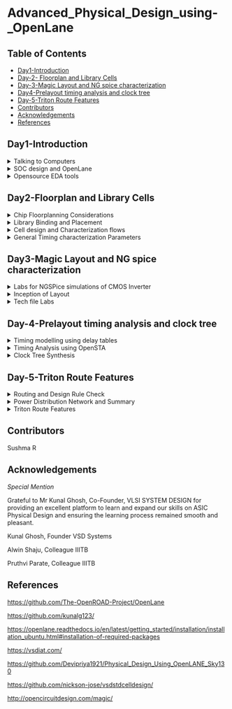 # Advanced_Physical_Design_using-_OpenLane


## Table of Contents

- [Day1-Introduction](#Day1-introduction)
- [Day-2- Floorplan and Library Cells](#day-2--floorplan-and-library-cells)
- [Day-3-Magic Layout and NG spice characterization](#day-3-magic-layout-and-ng-spice-characterization)
- [Day4-Prelayout timing analysis and clock tree](#day4-prelayout-timing-analysis-and-clock-tree)
- [Day-5-Triton Route Features](#day5-triton-route-features)
- [Contributors](#contributors)
- [Acknowledgements](#acknowledgements)
- [References](#references)


## Day1-Introduction

<details>
  <summary>Talking to Computers</summary>


An Arduino board is somewhat similiar to what is aimed to be designed at the end of the course. Breaking its componenets down for better understanding of what it looks like and what is to be designed is what will follow. The Arduino processr contains most essentially, an SOC RISCV chip, pads, and ssome foundary Ips such as ADC,SRAM DSP etc. It also contains Macros such as SPI block etc.

![image](https://github.com/Sushma-Ravindra/Advanced_Physical_Design_using-_OpenLane/assets/141133883/f42b60ad-803f-44a3-a747-4b8b5c90363b)


ISA: In layman's terms, ISA or Instruction Set Architecture is simply the language of the computers. The RISCV architecture implements instructions into the CPU core of the computer. The applications use high level languages which is compiled by the complier into instrictions for the computer which is further converted into binary by the assembler which is finally understood by the hardware

  </details>
  <details>
  <summary>SOC design and OpenLane</summary>

Digital ASIC design using Open Source Tools: 
1) RTL Designs: libcores.org, opencores.org,github.com
2) EDA Tools: Qflow, OpenRoad, OpenLane
3) PDK: Google:Skywater
  
ASIC flow: RTL TO GSDII flow: 
__Synthesis -> Floor and PowerPlan -> Placement -> Clock Tree Synthesis -> Routing -> SignOff (Tapeout)__


Synthesis: RTL to gate level Netlist. 
FloorPLan: Patrition and pinrows ets. Powerpin connections to rails
PLacement: Alignment- Global and Detailed 
CTS: Clock Network design
Routing: Implement Interconnect using metal layers, Global and deayled routing 
GDSII: DRC,LVS,STA and tapeout.


Challenges with Open Source Tools: Configuration, Calibration and some missing tools can be encountered while building an ASIC chip which must be effectively dealt with.

OpenLane and STrive Chipsets

Skywater PDK is used. Openlane provides a large number ofdesign examples and can be used to harden macros and chips. It is containerized and tuned for skywater130nm pdk.


OpenLane ASIC flow: To build clean GDSII with no human interaction. 

The following diagram gives a detailed explanantion of ASIC flow through OpenLane


![image](https://github.com/Sushma-Ravindra/Advanced_Physical_Design_using-_OpenLane/assets/141133883/56d2d88a-3185-428c-ad7e-21c89dbc6e22)

Below is the simplified flow:

    RTL Design (Register-Transfer Level): At this stage, engineers create a high-level description of the desired chip's functionality using a hardware description language like VHDL or Verilog. This description defines how data moves between registers and logic gates in the chip.

    Synthesis: The RTL code is synthesized into a gate-level representation. This step transforms the high-level description into a netlist of logic gates that can be implemented in silicon. Optimization techniques are applied to improve performance, power consumption, and area usage.

    Floorplanning: Engineers create a layout plan, or floorplan, that specifies where different functional blocks will be placed on the chip. This step considers factors like power distribution and signal routing.

    Placement : The synthesized gates are physically placed on the chip according to the floorplan. This step aims to minimize the physical distance between related gates to improve performance.

    Routing: Wires are connected between the gates to establish the logical connections defined in the RTL code. This step involves complex algorithms to optimize for speed, power, and area.

    Physical Verification : The design is thoroughly checked for issues like timing violations, manufacturing defects, and design rule violations. Tools ensure that the chip will function correctly and be manufacturable.

    Mask Generation: The final layout, or mask, is generated based on the design. This mask provides a blueprint for the semiconductor fabrication process.

    Manufacturing: The mask is used to manufacture the physical semiconductor wafer in a semiconductor fabrication facility (fab). This involves a series of intricate processes, including photolithography, etching, and doping, to create the actual chip.

    Testing: After fabrication, each chip is rigorously tested to identify defects and ensure functionality.

    Packaging: The individual chips are packaged into protective casings that include pins or connectors for interfacing with other electronic components.

    GDS2 Format: GDS2 is a file format used to represent the final chip layout and mask data. It contains information about the physical layout of the chip, including the positions of gates, wires, and other elements.




  </details>


  </details>
  <details>
  <summary>Opensource EDA tools</summary>

__Installing OpenLane__

```
git clone https://github.com/The-OpenROAD-Project/OpenLane
cd OpenLane
make
make test

```
__Invoking OpenLne__

```
make mount
./flow.tcl -interactive
package reqire openlane 0.9
prep -design picorv32a
run_synthesis

```

![Screenshot from 2023-09-10 10-46-13](https://github.com/Sushma-Ravindra/Advanced_Physical_Design_using-_OpenLane/assets/141133883/41dad0ac-486a-4aa5-b7e5-a05d4d8b9866)


![Screenshot from 2023-09-10 10-46-06](https://github.com/Sushma-Ravindra/Advanced_Physical_Design_using-_OpenLane/assets/141133883/58eae739-fec1-4eb8-990b-001d73b50c94)



Below obtained is the synthesis report:



![Screenshot from 2023-09-10 10-52-43](https://github.com/Sushma-Ravindra/Advanced_Physical_Design_using-_OpenLane/assets/141133883/5da4cd23-0fe1-48e5-8eed-e7c2a0178a47)


![Screenshot from 2023-09-10 10-56-46](https://github.com/Sushma-Ravindra/Advanced_Physical_Design_using-_OpenLane/assets/141133883/a76aa8ad-339c-4990-abcb-3d409fdfad04)

  
![Screenshot from 2023-09-10 10-59-14](https://github.com/Sushma-Ravindra/Advanced_Physical_Design_using-_OpenLane/assets/141133883/4f084d39-b8ab-4cfc-9231-f9ecbb6adb37)

 
  
</details>



## Day2-Floorplan and Library Cells

<details>
  <summary>Chip Floorplanning Considerations</summary>


__Utilization Factor and Floorplanning__

Physical processor core is an independent execution unit that can run one program thread at a time in parallel with other cores.

Processor die is a single continuous piece of semiconductor material (usually silicon). A die can contain any number of cores. Up to 15 are available on the Intel product line. Processor die is where the transistors making up the CPU actually reside.

Processor package is what you get when you buy a single processor. It contains one or more dies, plastic/ceramic housing for dies and gold-plated contacts that match those on your motherboard.

Core:
The width of the core typically refers to the physical size or dimensions of the central processing unit (CPU) or processor core within a microchip. It is usually measured in nanometers (nm) or micrometers (µm). For example, you might hear about a "14nm core" or a "7nm core," indicating the feature size of the core's transistors.
The height of the core is not commonly referred to in the same way as the width. Instead, the core's size is usually described in terms of its area, which is determined by multiplying its width and height.

Die (also known as the chip or silicon die):
The width of the die is typically the physical measurement of the semiconductor wafer after all the individual ICs (integrated circuits) have been fabricated on it but before they are cut apart. Die widths can vary significantly depending on the specific manufacturing process and the design of the chips being produced. They can range from a few millimeters to several centimeters or more.

Similar to the core, the height of the die is not a common parameter of discussion. Instead, the die's size is often described in terms of its area, which is the product of its width and height.

![Screenshot from 2023-09-10 11-16-00](https://github.com/Sushma-Ravindra/Advanced_Physical_Design_using-_OpenLane/assets/141133883/2b43fd32-ef7d-44bc-ae01-a748dfa74705)

Utilization factor of 1 means the chip is square chip.


```
  Utilisation Factor =    Area occupied by netlist
                       __________________________
                          Total area of core

  Aspect Ratio =  Height
                 ________
                  Width

```





__Concept of Preplaced Cells__

Pre-placed cells are IPs comprising huge combinational logic which once placed, maintain a fixed position. Since they are placed before placement and routing, the are known as pre-placed cells.
These pre placed cells can be implemented as an out of the box compoenent of the whole circuit. Therefore , it provides for reuse of these IP blocks. Ips can be Memory blocks, clocks or gating cells, comparator or muxes. 
Since they are placed before placement and routing, the are known as pre-placed cells.Once their placement is decided then the synthesis tool will not touch them.
Unlike standard cells in a digital design, which are typically placed automatically by place-and-route tools, pre-placed cells are manually positioned by the designer. The designer selects specific locations on the chip for these cells based on design considerations, performance requirements, or other constraints.
Thus they are implemenetd once and reused again and again. Thus they are placed cliser to input pins.


![image](https://github.com/Sushma-Ravindra/Advanced_Physical_Design_using-_OpenLane/assets/141133883/b35f90f5-5c84-41a2-bd7d-62fd87667e5d)


__Decoupling Capacitors__

Pre-placed cells must then be surrounded with decoupling capacitors (decaps). The resistances and capacitances associated with long wire lengths can cause the power supply voltage to drop significantly before reaching the logic circuits. This can lead to the signal value entering into the undefined region, outside the noise margin range. Decaps are huge capacitors charged to power supply voltage and placed close the logic circuit. Their role is to decouple the circuit from power supply by supplying the necessary amount of current to the circuit. They pervent crosstalk and enable local communication.
Switching requires huge cuurent surge by the components.
Decoupling capacitors are essential components in electronic circuit design that help maintain a stable power supply, filter out noise, and improve the overall performance and reliability of electronic systems, particularly in digital and mixed-signal applications. Proper selection, placement, and sizing of decoupling capacitors are critical for their effectiveness in reducing noise and maintaining voltage stability.
They are huge capacitances which are charged, they help in decoupling the circuits from the supply during switching. During switching , it discharges, else it replenished from the power supply.

![image](https://github.com/Sushma-Ravindra/Advanced_Physical_Design_using-_OpenLane/assets/141133883/6addf8c7-5509-4d44-a888-e3bcc16028c7)



__Power Planning__

Consider a 16 bit bus where in multiple capacitance need to discharge simultaneouslt based on the 16 bit input shream, thus a ground bounce is observed which is a surge compared to the normal 0 voltage value. Similar effect can be observed in Vdd as well.
Each block on the chip, however, cannot have its own decap unlike the pre-placed macros. Therefore, a good power planning ensures that each block has its own VDD and VSS pads connected to the horizontal and vertical power and GND lines which form a power mesh.


__Pin PLacement__

The netlist defines connectivity between logic gates. The place between the core and die is utilised for placing pins. The connectivity information coded in either VHDL or Verilog is used to determine the position of I/O pads of various pins. Then, logical placement blocking of pre-placed macros is performed so as to differentiate that area from that of the pin area.
The netlist specifies how the logic gates within the chip are interconnected. It provides information about which gates are connected to one another and how signals flow through the design.
After the I/O pad positions are determined, the design process includes logical placement blocking of pre-placed macros. This step involves arranging pre-placed macros (blocks of predefined logic) in a way that distinguishes them from the area reserved for the I/O pins. This separation ensures that the macros do not interfere with the connectivity and signal paths associated with the pins.
Clock pins are bigger in size because they drive the whole circuit and so we need least resistnace path for it.

![WhatsApp Image 2023-09-10 at 12 02 58](https://github.com/Sushma-Ravindra/Advanced_Physical_Design_using-_OpenLane/assets/141133883/967c0dcc-fd8d-45e6-88de-bf56a1ed7627)



__Floorplan using openlane__

To run floorplan in openlane:

```
run_floorplan

```

To view results Magic is invoked after moving to the results/floorplan directory:

```
cd /OpenLane/designs/picorv32a/runs/RUN_2023.09.10_07.02.28/results/floorplan

magic -T /home/sushma/.volare/sky130A/libs.tech/magic/sky130A.tech lef read ../../tmp/merged.min.lef def read picorv32.def

```



![image](https://github.com/Sushma-Ravindra/Advanced_Physical_Design_using-_OpenLane/assets/141133883/b6d622ab-e8f7-4322-bb5a-77e2096efe6c)


![image](https://github.com/Sushma-Ravindra/Advanced_Physical_Design_using-_OpenLane/assets/141133883/cab845d6-30b0-4414-961f-0066e4c3df49)



</details>



<details>
  <summary> Library Binding and Placement </summary>

 __Netlist Binding and Initial Place design__

 Library contains info about shape, size, delays,various flavours etc of every cell(gates).
 First we need to bind the netlist with physical cells. We have shapes for OR, AND and every cell for pratice purpose. But in reality we dont have such shapes, we have give an physical dimensions like rectangles or squares weight and width.This information is given in libs and lefs. Now we place these cells in our design by initilaising it.
 The next step in the OpenLANE ASIC flow is placement. The synthesized netlist is to be placed on the floorplan. Placement is perfomed in 2 stages:
 Global Placement: It finds optimal position for all cells which may not be legal and cells may overlap. Optimization is done through reduction of half parameter wire length.
 Detailed Placement: It alters the position of cells post global placement so as to legalise them.
 Legalisation of cells is important from timing point of view.


__Optimize Placement__

Considering wire lengths that ccontribute to its capacitances and further delay, we try to optimize the placements by inserting repeaters etc. 

![WhatsApp Image 2023-09-10 at 14 06 20](https://github.com/Sushma-Ravindra/Advanced_Physical_Design_using-_OpenLane/assets/141133883/e9b2b829-0a75-4cc8-a88f-ec73717e190f)


__Final Placement OPtimization__

Timing analysis is done for the existing conditions wherein buffers are already placed. For high frequrncy circuits, components are placed close to each other so as to not cause any sort of wire delays.

__Need for Library Characterization__


STEPS: 
1) Logic Synthesis: Output will be the netlist with gates and their interconnections.
2) Floorplan: Netlist import and sizes of die and wafer are decided
3) Placement: Positions are decided based on timing constraints.
4) ClockTreeSynthesis: Clock signal reaching all clock ports.
5) Routing: Interconnects and wiring.

   ![WhatsApp Image 2023-09-10 at 14 55 13](https://github.com/Sushma-Ravindra/Advanced_Physical_Design_using-_OpenLane/assets/141133883/0cab3e68-76ab-4a27-9415-7041432e692c)


Library characterization is the process of characterizing electronic components and gates, such as logic gates, flip-flops, and other building blocks, to create models that accurately represent their behavior under various conditions. This characterization provides information about how components respond to different inputs, delays, power consumption, and more. These components are common in all the above steps of the design flow.

__Congestion aware Placement__

![image](https://github.com/Sushma-Ravindra/Advanced_Physical_Design_using-_OpenLane/assets/141133883/6b9ab3a6-0af7-40dd-a14d-ba20a4f7554d)


![image](https://github.com/Sushma-Ravindra/Advanced_Physical_Design_using-_OpenLane/assets/141133883/3121648b-a571-4cfc-9187-7b36b11e3c39)


![image](https://github.com/Sushma-Ravindra/Advanced_Physical_Design_using-_OpenLane/assets/141133883/291c7b00-0ab1-4c8d-aed9-2a3eb6618738)

</details>

<details>
  <summary> Cell design and Characterization flows </summary>
  

__Inputs for cell design flow__

Steps:

![image](https://github.com/Sushma-Ravindra/Advanced_Physical_Design_using-_OpenLane/assets/141133883/c029d960-899b-4ae4-b1a3-b7a1956b8ac4)



Inputs: PDKs:Basically reules given by the foundries, such as DRCs and LVS rules spice models and user defined specs.

User defined specs: Cell height is difference between ground and supply raild. Similarly, width is defined by drive strength which must be designed by library developer.
Other such specs are power supply, metal layers, pin locations etc.


![image](https://github.com/Sushma-Ravindra/Advanced_Physical_Design_using-_OpenLane/assets/141133883/1c4ec075-ea8d-4494-9942-0c8253ac39a8)


__Circuit Design step__

Design Steps: Circuit design, characerization of parameters such as drain current, vth etc. Output of this stage is a .cdl file

![image](https://github.com/Sushma-Ravindra/Advanced_Physical_Design_using-_OpenLane/assets/141133883/cf9e8efc-d107-4353-9bdb-177525b62a6b)


__Layout design step__

The function is implemented using NMOS and PMOS and then their network graphs is obtained. Then Euler's path(path traversed only 1 time) enables us to draw the stick diagrams.

![image](https://github.com/Sushma-Ravindra/Advanced_Physical_Design_using-_OpenLane/assets/141133883/2c101c91-5752-44bb-add0-46d0150980f6)

This stick diagram is converted into layout using the DRC rules etc.  This is the library cell. 
The output will be GDSII, lef and netlist. ALso, timing, noise etc can also be extracted from here. 


__Characterization Flow__


Characterization in VLSI refers to the process of analyzing and documenting the electrical behavior of electronic components, such as transistors, logic gates, memory cells, and standard cells, under various operating conditions. Characterization is essential for accurate circuit simulation and helps ensure that integrated circuits (ICs) meet their performance, power, and timing requirements.
The following is the flow:

1)Read in the models and tech files
2)Read extracted spice Netlist
3)Recognise behavior of the cells
4)Read the subcircuits
5)Attach power sources
6)Apply stimulus to characterization setup
7)Provide neccesary output capacitance loads
8)Provide neccesary simulation commands


![image](https://github.com/Sushma-Ravindra/Advanced_Physical_Design_using-_OpenLane/assets/141133883/5abfbaae-3c89-4eb6-b32b-a8aa2ba3c7bc)



Now all these 8 steps are fed in together as a configuration file to a characterization software called GUNA. This software generates timing, noise, power models. These .libs are classified as Timing characterization, power characterization and noise characterization.

![image](https://github.com/Sushma-Ravindra/Advanced_Physical_Design_using-_OpenLane/assets/141133883/db1941b4-a859-41c5-8973-e173d1d5b463)


</details>

<details>
  <summary> General Timing characterization Parameters</summary>


__Timing threshold definitions__



Timing characterization is essential for ensuring that digital circuits meet their timing requirements. It involves determining the timing behavior of various elements within the IC, such as logic gates, flip-flops, and interconnections, under different operating conditions.

Setup Time: The amount of time before the clock edge that data must be stable to be correctly captured by a flip-flop. Hold Time: The amount of time after the clock edge that data must remain stable to be correctly captured.

Delay Calculation: Characterize the delays of logic gates, flip-flops, and interconnects. Calculate the propagation delay from the input of a circuit element to its output.

Clock Skew Analysis: Analyze the variation in clock arrival times at different parts of the circuit. Clock skew can impact the synchronization of sequential elements and can be critical in high-speed designs.

Corner Case Characterization: Perform timing characterization under different process corners (fast corner and slow corner) to account for manufacturing variations. Analyze worst-case scenarios to ensure robust operation.

Post-Layout Timing Analysis: After physical design and layout, perform post-layout timing analysis to account for the actual interconnection delays and verify that the design still meets timing constraints.

```
Timing defintion 	  Value
slew_low_rise_thr 	20% value
slew_high_rise_thr 	80% value
slew_low_fall_thr 	20% value
slew_high_fall_thr 	80% value
in_rise_thr 	      50% value
in_fall_thr 	      50% value
out_rise_thr 	      50% value
out_fall_thr 	      50% value

```

__Propogation Delay and Transistion Time__

Propagation Delay The time difference between when the transitional input reaches 50% of its final value and when the output reaches 50% of its final value. Poor choice of threshold values lead to negative delay values. Even though we have taken good threshold values, sometimes depending upon how good or bad the slew might be, the delay might be still +ve or -ve.
This can happen if threshold somehow moves upwards or downwards. 

![image](https://github.com/Sushma-Ravindra/Advanced_Physical_Design_using-_OpenLane/assets/141133883/d56e74d3-edce-416f-aff3-f427e4cb4032)


```
Propagation delay = time(out_*_thr) - time(in_*_thr)

```

Transistion Time The time it takes the signal to move between states is the transition time , where the time is measured between 10% and 90% or 20% to 80% of the signal levels.


![image](https://github.com/Sushma-Ravindra/Advanced_Physical_Design_using-_OpenLane/assets/141133883/2f0514d7-f902-4ca6-a97f-98a8ef9a2b44)


```
Rise transition time = time(slew_high_rise_thr) - time (slew_low_rise_thr)

Low transition time = time(slew_high_fall_thr) - time (slew_low_fall_thr)

```

</details>

## Day3-Magic Layout and NG spice characterization


<details>
  <summary> Labs for NGSPice simulations of CMOS Inverter</summary>

  
__Spice deck creation for CMOS Inverter__

Spice Deck: It is basically a netlist. It has information about components, interconnects etc.
Here a Spice Deck is created for the CMOS inverter.

Steps:

Component connectivity - Connectivity of the Vdd, Vss,Vin, substrate. Substrate tunes the threshold voltage of the MOS.
Component values - values of PMOS and NMOS, Output load, Input Gate Voltage, supply voltage.
Node Identification and naming - Nodes are required to define the SPICE Netlist For example M1 out in vdd vdd pmos w = 0.375u L = 0.25u , cload out 0 10f
Simulation commands
Model file - information of parameters related to transistors Simulation of CMOS using different width and lengths. From the waveform, irrespective of switching the shape of it are almost the same.


![image](https://github.com/Sushma-Ravindra/Advanced_Physical_Design_using-_OpenLane/assets/141133883/ac422e24-096d-4d9d-b797-2ff3f9798d2c)



Let us now simulate the inverter circuit in ngspice

![image](https://github.com/Sushma-Ravindra/Advanced_Physical_Design_using-_OpenLane/assets/141133883/b30a1447-ab92-4000-a393-616526967e82)



The model file for simulating this is as given below:

```
SPICE 3f5 Level 8, Star-HSPICE Level 49, UTMOST Level 8

.lib cmos_models 
* DATE: Feb 23/01
* LOT: T0BM                  WAF: 07
* Temperature_parameters=Default
.MODEL nmos  NMOS (                                LEVEL   = 49
+VERSION = 3.1            TNOM    = 27             TOX     = 5.8E-9
+XJ      = 1E-7           NCH     = 2.3549E17      VTH0    = 0.3907535
+K1      = 0.4376003      K2      = 8.265151E-3    K3      = 4.214601E-3
+K3B     = -3.7220937     W0      = 2.517345E-6    NLX     = 2.310668E-7
+DVT0W   = 0              DVT1W   = 0              DVT2W   = 0
+DVT0    = 0.2411602      DVT1    = 0.3707226      DVT2    = -0.5
+U0      = 316.5922683    UA      = -9.89493E-10   UB      = 2.154013E-18
+UC      = 2.474632E-11   VSAT    = 1.254499E5     A0      = 1.2735648
+AGS     = 0.2428704      B0      = 2.579719E-8    B1      = -1E-7
+KETA    = 4.87168E-4     A1      = 0              A2      = 0.5196633
+RDSW    = 120            PRWG    = 0.5            PRWB    = -0.2
+WR      = 1              WINT    = 2.357855E-8    LINT    = 1.210018E-9
+DWG     = 2.292632E-9
+DWB     = -9.94921E-10   VOFF    = -0.1039771     NFACTOR = 1.3905578
+CIT     = 0              CDSC    = 2.4E-4         CDSCD   = 0
+CDSCB   = 0              ETA0    = 3.894977E-3    ETAB    = 7.800632E-4
+DSUB    = 0.0307944      PCLM    = 1.7312397      PDIBLC1 = 0.999135
+PDIBLC2 = 4.850036E-3    PDIBLCB = -0.0866866     DROUT   = 0.8612131
+PSCBE1  = 7.995844E10    PSCBE2  = 1.457011E-8    PVAG    = 0.0099984
+DELTA   = 0.01           RSH     = 5              MOBMOD  = 1
+PRT     = 0              UTE     = -1.5           KT1     = -0.11
+KT1L    = 0              KT2     = 0.022          UA1     = 4.31E-9
+UB1     = -7.61E-18      UC1     = -5.6E-11       AT      = 3.3E4
+WL      = 0              WLN     = 1              WW      = -1.22182E-16
+WWN     = 1.2127         WWL     = 0              LL      = 0
+LLN     = 1              LW      = 0              LWN     = 1
+LWL     = 0              CAPMOD  = 2              XPART   = 0.4
+CGDO    = 3.11E-10       CGSO    = 3.11E-10       CGBO    = 1E-12
+CJ      = 1.741905E-3    PB      = 0.9876681      MJ      = 0.4679558
+CJSW    = 3.653429E-10   PBSW    = 0.99           MJSW    = 0.2943558
+CF      = 0              PVTH0   = -0.01          PRDSW   = 0
+PK2     = 2.589681E-3    WKETA   = -1.866069E-3   LKETA   = -0.0166961      )
*
.MODEL pmos  PMOS (                                LEVEL   = 49
+VERSION = 3.1            TNOM    = 27             TOX     = 5.8E-9
+XJ      = 1E-7           NCH     = 4.1589E17      VTH0    = -0.583228
+K1      = 0.5999865      K2      = 6.150203E-3    K3      = 0
+K3B     = 3.6314079      W0      = 1E-6           NLX     = 1E-9
+DVT0W   = 0              DVT1W   = 0              DVT2W   = 0
+DVT0    = 2.8749516      DVT1    = 0.7488605      DVT2    = -0.0917408
+U0      = 136.076212     UA      = 2.023988E-9    UB      = 1E-21
+UC      = -9.26638E-11   VSAT    = 2E5            A0      = 0.951197
+AGS     = 0.20963        B0      = 1.345599E-6    B1      = 5E-6
+KETA    = 0.0114727      A1      = 3.851541E-4    A2      = 0.614676
+RDSW    = 1.496983E3     PRWG    = -0.0440632     PRWB    = -0.2945454
+WR      = 1              WINT    = 7.879211E-9    LINT    = 2.894523E-8
+DWG     = -1.112097E-8
+DWB     = 9.815716E-9    VOFF    = -0.1204623     NFACTOR = 1.2259401
+CIT     = 0              CDSC    = 2.4E-4         CDSCD   = 0
+CDSCB   = 0              ETA0    = 0.3325261      ETAB    = -0.0623452
+DSUB    = 0.9206875      PCLM    = 0.833903       PDIBLC1 = 9.948506E-4
+PDIBLC2 = 0.0191187      PDIBLCB = -1E-3          DROUT   = 0.9938581
+PSCBE1  = 2.887413E10    PSCBE2  = 8.325891E-9    PVAG    = 0.8478443
+DELTA   = 0.01           RSH     = 3.6            MOBMOD  = 1
+PRT     = 0              UTE     = -1.5           KT1     = -0.11
+KT1L    = 0              KT2     = 0.022          UA1     = 4.31E-9
+UB1     = -7.61E-18      UC1     = -5.6E-11       AT      = 3.3E4
+WL      = 0              WLN     = 1              WW      = 0
+WWN     = 1              WWL     = 0              LL      = 0
+LLN     = 1              LW      = 0              LWN     = 1
+LWL     = 0              CAPMOD  = 2              XPART   = 0.4
+CGDO    = 2.68E-10       CGSO    = 2.68E-10       CGBO    = 1E-12
+CJ      = 1.864957E-3    PB      = 0.976468       MJ      = 0.4614408
+CJSW    = 3.118281E-10   PBSW    = 0.6870843      MJSW    = 0.3021929
+CF      = 0              PVTH0   = 6.397941E-3    PRDSW   = 30.410214
+PK2     = 2.100359E-3    WKETA   = 5.428923E-3    LKETA   = -0.0111599      )
*
.endl


```

To run the circuit in ngspice,
```
  source cmos.cir
  run
  setplot
  display
  plot out vs in

```

![image](https://github.com/Sushma-Ravindra/Advanced_Physical_Design_using-_OpenLane/assets/141133883/2eca6174-bc36-4679-b3c4-2e19a4237e0b)
![image](https://github.com/Sushma-Ravindra/Advanced_Physical_Design_using-_OpenLane/assets/141133883/f172fa8c-f49b-4382-a70f-e70770b0e7e1)
![Screenshot from 2023-09-10 23-01-19](https://github.com/Sushma-Ravindra/Advanced_Physical_Design_using-_OpenLane/assets/141133883/212317e9-8617-4b5f-825b-82bcc35f7ee1)
![image](https://github.com/Sushma-Ravindra/Advanced_Physical_Design_using-_OpenLane/assets/141133883/5b95daa9-1843-41cf-ab13-b30c269f3e41)



__Switching Threshold__

![image](https://github.com/Sushma-Ravindra/Advanced_Physical_Design_using-_OpenLane/assets/141133883/a70a3dfb-c84d-4d38-bcfb-aabf720956e6)

The sitching threshold of a CMOS inverter is the point on the transfer characteristic where Vin equals Vout (=Vm). At this point both PMOS and NMOS are in ON state.

![image](https://github.com/Sushma-Ravindra/Advanced_Physical_Design_using-_OpenLane/assets/141133883/15ea3478-ea97-4b03-85e7-4aacc31b4770)


__Static and Dynamic Simulation__

MOdify the above circuit file as below:

![image](https://github.com/Sushma-Ravindra/Advanced_Physical_Design_using-_OpenLane/assets/141133883/9f6d0e29-1cc3-4285-8f29-c5e03c062d39)


Now run the transient analysis:

![image](https://github.com/Sushma-Ravindra/Advanced_Physical_Design_using-_OpenLane/assets/141133883/d9fd644a-2b89-43b8-a5c3-5c00b950504e)


Now for this rise and fall delays can be calculated by finding difference between out and in curves, to find the difference between two graph points just drag with mouse and it will zoom and then you can just click on the graph. It gives the x and y coordinates.




__VSDSTDCelldesign Lab__


Steps:

```
git clone https://github.com/nickson-jose/vsdstdcelldesign
magic -T /home/sushma/.volare/sky130A/libs.tech/magic/sky130A.tech sky130_inv.mag &

```



![image](https://github.com/Sushma-Ravindra/Advanced_Physical_Design_using-_OpenLane/assets/141133883/92560906-6011-4889-865b-d3c8751cd7a2)

![image](https://github.com/Sushma-Ravindra/Advanced_Physical_Design_using-_OpenLane/assets/141133883/da545018-d088-4cff-be77-cc0880c13ec3)


</details>


<details>
  <summary>Inception of Layout</summary>


__Create Active Regions__

_16 Mask CMOS Fabrication_

1) Selecting a substrate: P type, dimensions, orientation.
   Doping and resisitivity.
2) Create active regions: Pockets in the substrate. Pockets need isolation between each and everyone of them.
   First, SiO2 layer is grown, then Si3N4, on top of these 1um of photoresist.
   
   ![image](https://github.com/Sushma-Ravindra/Advanced_Physical_Design_using-_OpenLane/assets/141133883/28b8a041-8c46-44f2-9f8d-675e9c0a1986)

    Now etching off and then put it into an oxidation furnace.


__Formation of wells__

   3) Formation of n well and p well : The formation of N-well and P-well regions in CMOS technology involves ion implantation using specific dopants. Boron is utilized for P-well formation, while Phosphorus is employed for N-well creation. These dopants are implanted into the silicon substrate to define the N-well and P-well regions, which are essential components for building complementary NMOS and PMOS transistors, respectively.

__Formation of gate__

  4)Formation of gate terminal: The gate terminals for NMOS (N-channel Metal-Oxide-Semiconductor) and PMOS (P-channel Metal-Oxide-Semiconductor) transistors are created through photolithography techniques. In this process, precise patterns are defined on the semiconductor substrate using masks and light exposure. These patterns correspond to the gate electrodes of the transistors, and they play a fundamental role in controlling the transistor's conductivity and operation. By carefully implementing photolithography, the gate terminals for both NMOS and PMOS transistors are formed with high precision, enabling the subsequent steps in transistor fabrication.

__Drain Formation__

  5)LDD (lightly doped drain) formation: Here, additional ion implantation steps are introduced after the formation of the main source and drain regions of the transistor. The key idea is to create lightly doped regions adjacent to the main source and drain regions. These lightly doped regions serve as a buffer between the channel and the heavily doped source and drain regions. The purpose of the LDD regions is to reduce the strength of the electric field near the drain, particularly in the region where the channel meets the drain. This helps to prevent the acceleration of electrons to high energies, which can lead to the hot electron effect. The hot electron effect can cause damage to the gate oxide and result in long-term reliability issues for the transistor.

__SOurce Formation__

  6)Source & drain formation: The formation of the source and drain regions in a semiconductor device is a critical step in the fabrication process. To ensure proper performance and avoid issues like channeling during ion implantation, several techniques are employed, including the use of a screen oxide layer, arsenic implantation, and annealing. Screen Oxide: Before performing the source and drain ion implantation, a thin layer of screen oxide is deposited or grown on the semiconductor wafer's surface. The screen oxide serves as a protective layer during the implantation process. It helps to disperse and slow down the implanted ions, reducing the likelihood of channeling. Arsenic Implantation: Arsenic (As) ions are implanted into the regions of the silicon substrate where the source and drain are to be formed. Arsenic is a common dopant used for N-type (electron-conducting) regions in CMOS technology. The implantation process introduces a controlled amount of arsenic atoms into the silicon lattice, creating N-type doping in the source and drain regions. Annealing: After the arsenic implantation, the wafer is subjected to an annealing process. Annealing involves heating the wafer to high temperatures for a specified duration. During annealing, the implanted arsenic ions are activated, and any damage to the silicon crystal lattice caused by the implantation process is repaired. Annealing helps to ensure that the source and drain regions have the desired electrical properties.

__Interconnects Formation__

  7)Local interconnect formation: Local interconnect formation is a important step in semiconductor device fabrication, enabling the creation of electrical connections between different components on a chip. Screen Oxide Removal (HF Etching): After various processing steps, including source and drain formation, a screen oxide layer is typically deposited or grown on the semiconductor wafer's surface. This screen oxide layer serves as a protective barrier during ion implantation. However, it needs to be removed to allow for the formation of local interconnects. HF Etching: Hydrofluoric acid (HF) is commonly used to selectively etch away the screen oxide. HF is highly effective at removing silicon dioxide (SiO2) while leaving other materials like silicon (Si) and metal layers unaffected. Deposition of Ti (Titanium): Once the screen oxide is removed, the next step involves depositing a layer of titanium (Ti) onto the wafer's surface. Titanium is chosen for its excellent adhesion properties and low electrical resistance. Low-Resistance Contacts: Titanium serves as the base layer for creating low-resistance electrical contacts or interconnects. It acts as an adhesion layer for subsequent metal layers (typically aluminum or copper) that will be deposited to form the actual interconnects. 8.Higher level metal formation: The higher-level metal formation in semiconductor device fabrication involves creating additional layers of metal interconnects to connect various components and ensure proper functionality. Chemical-Mechanical Polishing (CMP) for Planarization: After the initial layers of metal interconnects and insulating layers have been deposited and patterned, the surface of the wafer can become uneven due to the topography of the underlying structures. To ensure a flat and planar surface, CMP is employed. CMP: Chemical-Mechanical Polishing is a process that uses a combination of chemical etching and mechanical abrasion to remove excess material and achieve a smooth, flat surface. It is important for ensuring uniform layer thickness in subsequent metal layers. Top SiN (Silicon Nitride) Layer for Chip Protection: To protect the completed chip from environmental factors, moisture, and physical damage, a top layer of silicon nitride (SiN) is deposited. Silicon nitride is an excellent insulator and provides a robust protective barrier. Chip Protection: This top SiN layer acts as a passivation layer, shielding the underlying components from external influences. It also helps prevent contamination and ensures the long-term reliability of the integrated circuit.

__HIgh Level Metal Formation__ 

  8)Higher level metal formation: CMP for planarization followed by TiN and Tungsten deposition. Top SiN layer for chip protection.

  __Lab: BASIC LAYERS__
  

![image](https://github.com/Sushma-Ravindra/Advanced_Physical_Design_using-_OpenLane/assets/141133883/d27b673f-daed-441b-bfd4-d94e533e14c8)

![image](https://github.com/Sushma-Ravindra/Advanced_Physical_Design_using-_OpenLane/assets/141133883/4595b0f2-7f81-4686-9ba3-d1d34f447c76)

![image](https://github.com/Sushma-Ravindra/Advanced_Physical_Design_using-_OpenLane/assets/141133883/f4e8af8c-2cdc-4a05-bb7a-2704f75f64c9)

  
</details>


<details>
  <summary>Tech file Labs</summary>



  Once the parasitics are extraced into spice, it will look like this

```
    extract all
    ext2spice cthresh 0 rethresh 0
    ext2spice
```


![image](https://github.com/Sushma-Ravindra/Advanced_Physical_Design_using-_OpenLane/assets/141133883/32425498-49df-4c54-8bd2-185d295773bd)


__CHaracterize inverter__

PULSE(V1 V2 Tdelay Trise Tfall Ton Tperiod Ncycles)

![image](https://github.com/Sushma-Ravindra/Advanced_Physical_Design_using-_OpenLane/assets/141133883/88f504a4-2ae2-4db8-a9ed-47c70a156f36)

![image](https://github.com/Sushma-Ravindra/Advanced_Physical_Design_using-_OpenLane/assets/141133883/3352ae6e-a689-4d57-b7c7-db650b5ef42f)


![image](https://github.com/Sushma-Ravindra/Advanced_Physical_Design_using-_OpenLane/assets/141133883/a7daf01c-3cb0-49b5-8137-a5e010b568e0)


thus, X=1.2444408e-08 Y=2.58293


Four timing parameters are used to characterize the inverter standard cell:

    Rise transition: Time taken for the output to rise from 20% of max value to 80% of max value
    Fall transition- Time taken for the output to fall from 80% of max value to 20% of max value
    Cell rise delay = time(50% output rise) - time(50% input fall)
    Cell fall delay = time(50% output fall) - time(50% input rise)





__MAGIC and DRC Rules__

Go to this website:  ``` http://opencircuitdesign.com/magic/ ```

To be able to use its lab contents:

```
wget http://opencircuitdesign.com/open_pdks/archive/drc_tests.tgz
tar xfz drc_tests.tgz
cd drc_tests
magic -d XR met3.mag
```

![Screenshot from 2023-09-11 01-31-24](https://github.com/Sushma-Ravindra/Advanced_Physical_Design_using-_OpenLane/assets/141133883/59ce9d05-17e4-4b14-b44c-be4983d80b29)


Below is the periphery rules link :https://skywater-pdk.readthedocs.io/en/main/rules/periphery.html#m3

![image](https://github.com/Sushma-Ravindra/Advanced_Physical_Design_using-_OpenLane/assets/141133883/e5c76406-f82b-4751-85dd-947fc634203f)



Now create a box and hover over the metal3 on the sidepar and press 'p' on the keyboard (p for paint) , You can also undo by pressing the 'u' key :


You can also make a box on elements to see metalcuts.

Then type below command (to see metalcuts) in magic terminal :

```
cif see VIA2

```
![image](https://github.com/Sushma-Ravindra/Advanced_Physical_Design_using-_OpenLane/assets/141133883/d62185b6-4ce2-4f5b-ba6c-cce768a40596)




__Fix poly.9 error in sky.tech file__

```
load poly.mag

```

![image](https://github.com/Sushma-Ravindra/Advanced_Physical_Design_using-_OpenLane/assets/141133883/4daaf47a-1acb-421a-b0a6-c1268602de27)


Now to edit the sky.tech file. Open it in the text editor using below command:

```
gedit sky130A.tech
```
Now search for the poly.9, there are be 2-3 results: here is one of them :

```
spacing npres *nsd 480 touching_illegal \
	"poly.resistor spacing to N-tap < %d (poly.9)"
```
Modify it to this :
```
spacing npres allpolynonres 480 touching_illegal \
	"poly.resistor spacing to N-tap < %d (poly.9)"
```
![image](https://github.com/Sushma-Ravindra/Advanced_Physical_Design_using-_OpenLane/assets/141133883/0a40ff8d-5764-4398-ab18-30e836343026)

Now save it. You dont have to close the magic after the modifying the sky.tech file. Type the below command in magic's terminal:

tech load sky130A.tech In the warning click on yes.
Then type below command:

drc check


Modified layout :

![Screenshot from 2023-09-11 01-54-11](https://github.com/Sushma-Ravindra/Advanced_Physical_Design_using-_OpenLane/assets/141133883/86a4eb55-bdc1-4f1d-9fb0-facefc858a35)


__Challenge exercise to describe DRC error__

![image](https://github.com/Sushma-Ravindra/Advanced_Physical_Design_using-_OpenLane/assets/141133883/1a04880b-b022-4c24-b458-113013ecd7c3)

![image](https://github.com/Sushma-Ravindra/Advanced_Physical_Design_using-_OpenLane/assets/141133883/10a5d5fc-0174-4181-92c3-4868fc1ebfa9)



```
cif ostyle drc
cif see dnwell_shrink
feed clear
cif see nwell_missing
feed clear
```

![image](https://github.com/Sushma-Ravindra/Advanced_Physical_Design_using-_OpenLane/assets/141133883/a2c5edde-dc28-41bc-aa86-ce1948be8b22)




__Find missing or incorrect rules (creating magic DRC rule)__

Modification:

```
cifmaxwidth nwell_untapped 0 bend_illegal \

	"Nwell missing tap (nwell.4)"
```


TO check DRC 

```
tech load sky130A.tech drc check drc style drc(full) drc check

```

![image](https://github.com/Sushma-Ravindra/Advanced_Physical_Design_using-_OpenLane/assets/141133883/077b380d-6899-4706-bd67-6192bcdec869)



  
</details>

## Day-4-Prelayout timing analysis and clock tree

<details>
	<summary>Timing modelling using delay tables</summary>	


__Steps to convertgrid info to track info__

Ports as specified in tracks.info are required to be at intersection of horizontal and vertical tracks. The CMOS Inverter ports A and Y are on li1 layer. It needs to be ensured that they're on the intersection of horizontal and vertical tracks. 

![Screenshot from 2023-09-11 11-25-48](https://github.com/Sushma-Ravindra/Advanced_Physical_Design_using-_OpenLane/assets/141133883/9c8d24d3-6af3-47f3-b0e3-d83b232ed504)

Track info is now converted to grid info
```
In tkcon prompt: grid 0.46um 0.34um 0.23um 0.17um

```

![image](https://github.com/Sushma-Ravindra/Advanced_Physical_Design_using-_OpenLane/assets/141133883/cd78e20e-2855-456d-bcd2-6a3761118158)


__STeps to convert layout to lef__

Next step is extracting LEF file for the cell. However, certain properties and definitions need to be set to the pins of the cell which aid the placer and router tool. For LEF files, a cell that contains ports is written as a macro cell, and the ports are the declared PINs of the macro. Our objective is to extract LEF from a given layout (here of a simple CMOS inverter) in standard format. Defining port and setting correct class and use attributes to each port is the first step. Ports of the layout are the pins of lef file.

1)Select port->Edit->text and make the following changes

![image](https://github.com/Sushma-Ravindra/Advanced_Physical_Design_using-_OpenLane/assets/141133883/fcd4521f-e7c6-417a-a84b-2b6993d0ad0c)

This is followed for Y, VPWR, VGND

![Screenshot from 2023-09-11 11-44-33](https://github.com/Sushma-Ravindra/Advanced_Physical_Design_using-_OpenLane/assets/141133883/b04d941b-ea68-4a64-8f12-3b9105a6f1da)

![Screenshot from 2023-09-11 11-45-13](https://github.com/Sushma-Ravindra/Advanced_Physical_Design_using-_OpenLane/assets/141133883/fe7e03de-8876-44d7-9676-ef20d24e2a12)

![Screenshot from 2023-09-11 11-46-21](https://github.com/Sushma-Ravindra/Advanced_Physical_Design_using-_OpenLane/assets/141133883/b73e729f-4b92-4f68-9077-990d53069760)

![image](https://github.com/Sushma-Ravindra/Advanced_Physical_Design_using-_OpenLane/assets/141133883/ae8964da-cde7-445c-a7ab-ac3e830c90dc)



Now in the tkcon editor:

```
Select A area

port class input
port use signal

Select Y area

port class output
port use signal

Select VPWR area

port class inout
port use power

Select VGND area

port class inout
port use ground

```


Thus now, the changes of ports into pins can be viewed on the lef file: Lef file has port to pin conversions.

![Screenshot from 2023-09-11 12-02-17](https://github.com/Sushma-Ravindra/Advanced_Physical_Design_using-_OpenLane/assets/141133883/9c8ea8ad-1696-4a40-9f62-b3e87794e297)


![Screenshot from 2023-09-11 12-03-05](https://github.com/Sushma-Ravindra/Advanced_Physical_Design_using-_OpenLane/assets/141133883/0d4d15af-87d4-42e0-a77d-e5bd761eee98)



__Steps to include new cell in synthesis__

To include custom cell into syntheis:
1) Copy file to picorv32a location
2)In the config.json file, make the following changes.

```

{
    "DESIGN_NAME": "picorv32",
    "VERILOG_FILES": "dir::src/picorv32a.v",
    "CLOCK_PORT": "clk",
    "CLOCK_NET": "clk",
    "GLB_RESIZER_TIMING_OPTIMIZATIONS": true,
    "RUN_HEURISTIC_DIODE_INSERTION": true,
    "DIODE_ON_PORTS": "in",
    "GPL_CELL_PADDING": 2,
    "DPL_CELL_PADDING": 2,
    "CLOCK_PERIOD": 24,
    "FP_CORE_UTIL": 35,
    "PL_RANDOM_GLB_PLACEMENT": 1,
    "PL_TARGET_DENSITY": 0.5,
    "FP_SIZING": "relative",
    "LIB_SYNTH":"dir::src/sky130_fd_sc_hd__typical.lib",
    "LIB_FASTEST":"dir::src/sky130_fd_sc_hd__fast.lib",
    "LIB_SLOWEST":"dir::src/sky130_fd_sc_hd__slow.lib",
    "LIB_TYPICAL":"dir::src/sky130_fd_sc_hd__typical.lib",
    "TEST_EXTERNAL_GLOB":"dir::/src/*",
    "SYNTH_DRIVING_CELL":"sky130_vsdinv",
    "MAX_FANOUT_CONSTRAINT": 4,
    "pdk::sky130*": {
        "MAX_FANOUT_CONSTRAINT": 6,
        "scl::sky130_fd_sc_ms": {
            "FP_CORE_UTIL": 30
        }
    }
}

```


3)Now run openlane


```
prep -design picorv32a
set lefs [glob $::env(DESIGN_DIR)/src/*.lef]
add_lefs -src $lefs
run_synthesis

```

SYnthesis report:

Since the custom standard cell has been plugged into the openLANE flow, it would be visible in the layout.

![image](https://github.com/Sushma-Ravindra/Advanced_Physical_Design_using-_OpenLane/assets/141133883/bab891bf-70cc-4d79-b5ac-96017abee44c)


__Delay Tables__ 

 We encounter several types of delays in ASIC design. They are as follows:Gate delay or Intrinsic delay,Net delay or Interconnect delay or Wire delay or Extrinsic delay or Flight time, Transition or Slew,Propagation delay,Contamination delay. Wire delays or extrinsic delays are calculated using output drive strength, input capacitance and wire load models. Other delays are intrinsic properties of each and every gate.
Delays are interdependent on different electrical properties.Input capacitance of the logic gate is a function of output state, output loads and input slew rate, Internal timing arcs and output slew rate is a function of switching inputs, Capacitance of the wire is dependent on frequency.
Lets say two scenarios, we have long wire and the cell(X1) is sitting at the end of the wire : the delay of this cell will be different because of the bad transition that caused due to the resistance and capcitances on the long wire. we have the same cell sitting at the end of the short wire: the delay of this will be different since the transistion is not that bad comapred. Eventhough both are same cells, depending upon the input tran, the delay got changed. Same goes with o/p load also.


<img width="1440" alt="Screenshot 2023-09-15 at 6 47 15 PM" src="https://github.com/Sushma-Ravindra/Advanced_Physical_Design_using-_OpenLane/assets/141133883/9bc5a04d-9e26-456c-99de-1b99e6384d26">





__Fix slack__


In the synthesis for picrov32a with custom cell, timing analysis log is viewed and is as below:

![image](https://github.com/Sushma-Ravindra/Advanced_Physical_Design_using-_OpenLane/assets/141133883/41490bd6-7cde-4c19-a2b0-f705ac2e7b07)

Since clock tree synthesis has not been performed yet, the analysis is with respect to ideal clocks and only setup time slack is taken into consideration. The slack value is the difference between data required time and data arrival time. The worst slack value must be greater than or equal to zero. If a negative slack is obtained, following steps may be followed:

Change synthesis strategy, synthesis buffering and synthesis sizing values
Review maximum fanout of cells and replace cells with high fanout


![image](https://github.com/Sushma-Ravindra/Advanced_Physical_Design_using-_OpenLane/assets/141133883/ef0e5dff-9f78-40bb-9197-d910748de3a3)


We perform synthesis and found that it has positive slack and met timing constraints.


Now to check if our floorplan contains our custom cell,  check .lef file in the tmp folder. 

```
run_floorplan
run_placement
```

![image](https://github.com/Sushma-Ravindra/Advanced_Physical_Design_using-_OpenLane/assets/141133883/80ffbb0a-6a70-4d79-87f4-d7448a826fea)



After placement, we check for legality &To check the layout invoke magic from the results/placement directory:

![image](https://github.com/Sushma-Ravindra/Advanced_Physical_Design_using-_OpenLane/assets/141133883/982f8694-38cf-43a3-96cb-2ac67ed854fe)

```
magic -T /home/sushma/.volare/sky130A/libs.tech/magic/sky130A.tech lef read ../../tmp/merged.nom.lef def read picorv32.def &

```
![image](https://github.com/Sushma-Ravindra/Advanced_Physical_Design_using-_OpenLane/assets/141133883/4da212c4-83d0-4dca-a992-5287e588f82f)




</details>

<details>
	<summary>Timing Analysis using OpenSTA </summary>


__Introduction to setup time__

Setup time is the required time duration that the input data MUST be stable before the triggering-edge of the clock. If data is changing within this setup time window, the input data might be lost and not stored in the flip-flop as metastability might occur. What is metastability? When setup and hold time requirements are violated, the flip-flop state becomes unstable, and after an unpredictable duration, the state of the flip-flop can settle either way (1 or 0). This scenario is known as metastability. As shown in the following diagram, output Q1 passes through the slow logic and arrives late at the input D2 of FF2, which leads to setup time violation and the loss of the new data.
Thus combinational delay must be less than clock frequency - setup time

<img width="1440" alt="Screenshot 2023-09-15 at 8 55 51 PM" src="https://github.com/Sushma-Ravindra/Advanced_Physical_Design_using-_OpenLane/assets/141133883/a19d6b61-801e-4657-91e8-f91bd121aa6e">

__Clock Jitter__
Clock jitter is a characteristic of the clock source and the clock signal environment. It can be defined as “deviation of a clock edge from its ideal location.” Clock jitter is typically caused by clock generator circuitry, noise, power supply variations, interference from nearby circuitry etc. Jitter is a contributing factor to the design margin specified for timing closure. 

![image](https://github.com/Sushma-Ravindra/Advanced_Physical_Design_using-_OpenLane/assets/141133883/b31bfd2f-0b16-4ebe-85db-6be459e92112)


__Configuring OpenSTA tool__

Timing analysis is carried out outside the openLANE flow using OpenSTA tool. For this, pre_sta.conf is required to carry out the STA analysis. Invoke OpenSTA outside the openLANE

```
sta pre_sta.conf

```

Slack can be observed in opensta environment also.
 
</details>
<details>
	<summary>Clock Tree Synthesis </summary>


The purpose of building a clock tree is enable the clock input to reach every element and to ensure a zero clock skew. H-tree is a common methodology followed in CTS. Before attempting a CTS run in TritonCTS tool, if the slack was attempted to be reduced in previous run, the netlist may have gotten modified by cell replacement techniques. Therefore, the verilog file needs to be modified using the write_verilog command. In this stage clock is propagated and make sure that clock reaches each and every clock pin from clock source with mininimum skew and insertion delay. Inorder to do this, we implement H-tree using mid point strategy. 

![image](https://github.com/Sushma-Ravindra/Advanced_Physical_Design_using-_OpenLane/assets/141133883/d46c0a6e-c8ee-4906-98a0-3eccb57c376b)

Balanced Tree CTS: In a balanced tree CTS, the clock signal is distributed in a balanced manner, often resembling a binary tree structure. This approach aims to provide roughly equal path lengths to all clock sinks (flip-flops) to minimize clock skew. It's relatively straightforward to implement and analyze but may not be the most power-efficient solution.

H-tree CTS: An H-tree CTS uses a hierarchical tree structure, resembling the letter "H." It is particularly effective for distributing clock signals across large chip areas. The hierarchical structure can help reduce clock skew and optimize power consumption.

Star CTS: In a star CTS, the clock signal is distributed from a single central point (like a star) to all the flip-flops. This approach simplifies clock distribution and minimizes clock skew but may require a higher number of buffers near the source.

Global-Local CTS: Global-Local CTS is a hybrid approach that combines elements of both star and tree topologies. The global clock tree distributes the clock signal to major clock domains, while local trees within each domain further distribute the clock. This approach balances between global and local optimization, addressing both chip-wide and domain-specific clocking requirements.

Mesh CTS: In a mesh CTS, clock wires are arranged in a mesh-like grid pattern, and each flip-flop is connected to the nearest available clock wire. It is often used in highly regular and structured designs, such as memory arrays. Mesh CTS can offer a balance between simplicity and skew minimization.

Adaptive CTS: Adaptive CTS techniques adjust the clock tree structure dynamically based on the timing and congestion constraints of the design. This approach allows for greater flexibility and adaptability in meeting design goals but may be more complex to implement.


__CrossTalk__
Crosstalk is a disturbance caused by the electric or magnetic fields of one telecommunication signal affecting a signal in an adjacent circuit.
Essentially, every electrical signal has a varying electromagnetic field. Whenever these fields overlap, unwanted signals -- capacitive, conductive or inductive coupling -- cause electromagnetic interference (EMI) that can create crosstalk.
Overlap can occur with structured cabling, integrated circuit design, audio electronics and other connectivity systems. For example, if there are two wires in close proximity that are carrying different signals, their currents will create magnetic fields that induce a weaker signal in the neighboring wire.
Impact: Crosstalk is a significant concern in VLSI design due to the high integration density of components on a chip. Uncontrolled crosstalk can lead to data corruption, timing violations, and increased power consumption. Mitigation: VLSI designers employ various techniques to mitigate crosstalk, such as optimizing layout and routing, using appropriate shielding, implementing proper clock distribution strategies, and utilizing clock gating to reduce dynamic power consumption when logic is idle


__Clock Net Shielding__


Shielding is done so as to prevent gltch. 
Shields are connected to VDD or GND. The shields do not switch.VLSI designers may use shielding techniques to isolate the clock network from other signals, reducing the risk of interference. This can include dedicated clock routing layers, clock tree synthesis algorithms, and buffer insertion to manage clock distribution more effectively. Clock Domain Isolation: VLSI designs often have multiple clock domains. Shielding and proper clock gating help ensure that clock signals do not propagate between domains, avoiding metastability issues and maintaining synchronization.

![image](https://github.com/Sushma-Ravindra/Advanced_Physical_Design_using-_OpenLane/assets/141133883/9417f075-f068-497c-a39a-8a62a65bf351)




__Lab__
Before attempting to run CTS in TritonCTS tool, if the slack was attempted to be reduced in previous run, the netlist may have gotten modified by cell replacement techniques. Therefore, the verilog file needs to be modified using the write_verilog command. Then, the synthesis, floorplan and placement is run again. To run CTS use the below command:

```
run_cts
```

![image](https://github.com/Sushma-Ravindra/Advanced_Physical_Design_using-_OpenLane/assets/141133883/aff4f916-ee18-419b-a6c7-28805f8629dc)

BOth values are positive and hence there is no violation.




Since, clock is propagated, from this stage, we do timing analysis with real clocks. From now post cts analysis is performed by operoad within the openlane flow
In openroad, execute the following commands

```
openroad
read_lef <path of merge.nom.lef>
read_def <path of def>
write_db pico_cts.db
read_db pico_cts.db
read_verilog /home/parallels/OpenLane/designs/picorv32a/runs/RUN_09-09_11-20/results/synthesis/picorv32a.v
read_liberty $::env(LIB_SYNTH_COMPLETE)
read_sdc /home/parallels/OpenLane/designs/picorv32a/src/my_base.sdc
set_propagated_clock (all_clocks)
report_checks -path_delay min_max -format full_clock_expanded -digits 4

```
![image](https://github.com/Sushma-Ravindra/Advanced_Physical_Design_using-_OpenLane/assets/141133883/9df1b37f-b354-4b62-a412-ad6b6719dcfb)


![image](https://github.com/Sushma-Ravindra/Advanced_Physical_Design_using-_OpenLane/assets/141133883/778b15e8-35bb-4c63-89fb-b49818f90245)



![image](https://github.com/Sushma-Ravindra/Advanced_Physical_Design_using-_OpenLane/assets/141133883/c740d067-c83f-404b-8812-49b2f5bf41b5)



	report clock_skew -setup

 This command can be used to check clock skew





To check all the clock buffers, use these commands in openlane 

```
echo $::env(CTS_CLK_BUFFER_LIST)
set $::env(CTS_CLK_BUFFER_LIST) [lreplace $::env(CTS_CLK_BUFFER_LIST) 0 0]
echo $::env(CTS_CLK_BUFFER_LIST)

```


To generate PDN 

```
gen_pdn

```

![image](https://github.com/Sushma-Ravindra/Advanced_Physical_Design_using-_OpenLane/assets/141133883/61af7301-4a96-42c8-b600-56e862759fb4)



 
</details>



## Day-5-Triton Route Features


<details>
	<summary> Routing and Design Rule Check </summary>

__Maze Routing__

Routing is the process of creating physical connections based on logical connectivity. Signal pins are connected by routing metal interconnects. Routed metal paths must meet timing, clock skew, max trans/cap requirements and also physical DRC requirements.

In grid based routing system each metal layer has its own tracks and preferred routing direction which are defined in a unified cell in the standard cell library.

There are four steps of routing operations:

1. Global routing
2. Track assignment
3. Detail routing
4. Search and repair

The Maze Routing algorithm, such as the Lee algorithm, is one approach for solving routing problems. In this method, a grid similar to the one created during cell customization is utilized for routing purposes. The Lee algorithm starts with two designated points, the source and target, and leverages the routing grid to identify the shortest or optimal route between them.
The algorithm assigns labels to neighboring grid cells around the source, incrementing them from 1 until it reaches the target (for instance, from 1 to 7). Various paths may emerge during this process, including L-shaped and zigzag-shaped routes. The Lee algorithm prioritizes selecting the best path, typically favoring L-shaped routes over zigzags. If no L-shaped paths are available, it may resort to zigzag routes. This approach is particularly valuable for global routing tasks.
However, the Lee algorithm has limitations. It essentially constructs a maze and then numbers its cells from the source to the target. While effective for routing between two pins, it can be time-consuming when dealing with millions of pins. There are alternative algorithms that address similar routing challenges.

![image](https://github.com/Sushma-Ravindra/Advanced_Physical_Design_using-_OpenLane/assets/141133883/160f5d7c-9ed1-4252-a548-4670a0cb9e6f)



__DRC__

Design Rule Checking (DRC) verifies as to whether a specific design meets the constraints imposed by the process technology to be used for its manufacturing. DRC checking is an essential part of the physical design flow and ensures the design meets manufacturing requirements and will not result in a chip failure. The process technology rules are provided by process engineers and/or fabrication facility.Each process technology will have its own set of rules. The number of DRC rules and complexity of rules increases as the manufacturing technology shrinks at advanced nodes
DRC verifies whether a design meets the predefined process technology rules given by the foundry for its manufacturing. DRC checking is an essential part of the physical design flow and ensures the design meets manufacturing requirements and will not result in a chip failure. It defines the Quality of chip. They are so many DRCs, let us see few of them
Design rules for physical wires
Minimum width of the wire Minimum spacing between the wires Minimum pitch of the wire To solve signal short violation, we take the metal layer and put it on to upper metal layer. we check via rules Via width via spacing





</details>


<details>
	<summary> Power Distribution Network and Summary</summary>


__Build Power Distribution Network__

PDN must be generated after CTS and post-CTS STA analyses.

```
gen_pdn

```

__Standard cell power__

The power distribution network has to take the design_cts.def as the input def file.
Power rings,strapes and rails are created by PDN.
From VDD and VSS pads, power is drawn to power rings.
Next, the horizontal and vertical strapes connected to rings draw the power from strapes.
Stapes are connected to rings and these rings are connected to std cells. So, standard cells get power from rails.
The standard cells are designed such that it's height is multiples of the vertical tracks /track pitch.Here, the pitch is 2.72. Only if the above conditions are adhered it is possible to power the standard cells.
There are definitions for the straps and the rails. In this design, straps are at metal layer 4 and 5 and the standard cell rails are at the metal layer 1. Vias connect accross the layers as required.

![image](https://github.com/Sushma-Ravindra/Advanced_Physical_Design_using-_OpenLane/assets/141133883/f011c3f7-7839-4ad6-b14f-ae7655034934)


__Routing__
The Detailed Routing (drt) module in OpenROAD is based on the open-source detailed router, TritonRoute. TritonRoute consists of several main building blocks, including pin access analysis, track assignment, initial detailed routing, search and repair, and a DRC engine. The initial development of the router is inspired by the ISPD-2018 initial detailed routing contest. However, the current framework differs and is built from scratch, aiming for an industrial-oriented scalable and flexible flow.
TritonRoute provides industry-standard LEF/DEF interface with support of ISPD-2018 and ISPD-2019 contest-compatible route guide format.
Global routing is basically an estimation of routes required. Detail routing is the actual wire routing that happens and that can be manufactured. Global routing will talk in terms of Number of Routing Resources available and Number of routing resources required. It will split the entire floorplan into equally sized logical elements known as Buckets. Then, it will try to find out how many resources available on each metal level and how many required ( based on No. of pins within the bucket and within its close vicinity). Then calculate a ratio to identify whether there is overflow. If there is overflow for many buckets within a particular area, it determines that the particular area is congested.

Detail routing is actually the proper wire routing. The tool creates the wire and explicitely connects it with pins associated to each other. If the tool cannot route avoiding DRCs/ density of routes in pne particular area is very high , then the terms that the particular area as congested. 

![image](https://github.com/Sushma-Ravindra/Advanced_Physical_Design_using-_OpenLane/assets/141133883/53489ccd-c24b-4409-b421-e9993e5c85ac)


__Layout in MAGIC post routing__



![image](https://github.com/Sushma-Ravindra/Advanced_Physical_Design_using-_OpenLane/assets/141133883/cd165881-a09e-4afb-898b-6c0fe02f771b)

![image](https://github.com/Sushma-Ravindra/Advanced_Physical_Design_using-_OpenLane/assets/141133883/9caaec95-103a-4d8e-a680-b91040cffad8)

![image](https://github.com/Sushma-Ravindra/Advanced_Physical_Design_using-_OpenLane/assets/141133883/472dfcee-6b81-4283-95e7-632d8bdc7952)

 
</details>

<details>
	<summary>Triton Route Features</summary>


__Preprocessed route guides__

Performs initial detailed route. Honours preprocessed route guides (obtained after global/fast route).
Adherence to Pre-Processed Route Guides: TritonRoute places significant emphasis on following pre-processed route guides. This involves several actions:
Initial Route Guide Analysis: TritonRoute analyzes the directions specified in the preferred route guides. If any non-directional routing guides are identified, it breaks them down into unit widths. Guide Splitting: In cases where non-directional routing guides are encountered, TritonRoute divides them into unit widths to facilitate routing. Guide Merging: TritonRoute merges guides that are orthogonal (touching guides) to the preferred guides, streamlining the routing process. Guide Bridging: When it encounters guides that run parallel to the preferred routing guides, TritonRoute employs an additional layer to bridge them, ensuring efficient routing within the preprocessed guides.
Route guides are followed to satisfy inter- guide connectivity.
Requirements of preprocessed route guides: Must have unit width and must be in the predefined direction.
Directions of metal ensures minimum capacitances.

![image](https://github.com/Sushma-Ravindra/Advanced_Physical_Design_using-_OpenLane/assets/141133883/7e426872-d971-49c7-ae39-3c01b93ed3b7)



__Inter guide connectivity and intra-inter layer routing__

Two guides are connected if 
They are on the same metal layer with touching edges or they are on neighbouring metal layers with a non zero vertically overlapped area.

Each unconnected terminal should have its pin shape overlapped by a route guide.



![image](https://github.com/Sushma-Ravindra/Advanced_Physical_Design_using-_OpenLane/assets/141133883/6bfec130-00ad-4b11-bb56-74d984405445)



__Method to Handle Connectivity__

The inputs to triton detailed route are lef file, def file, preprocessed route guides.
THe outputs are detailed routing solutions with optimized wire length and via coun.
Constraint files: Route guide honoring, connectivity constraints and design  rules.


Access Point: An on grid metal poiny on the route guide, used to connect to lower layer segments, upperlayer pins or io ports.

Access Point Cluster: A collection of all access points derived from lower layer segments upper layer guide a pin or an io port.

![image](https://github.com/Sushma-Ravindra/Advanced_Physical_Design_using-_OpenLane/assets/141133883/194a64ca-d273-4ea1-9ea1-10280b0518f8)


__Topology Algorithm__

First, the cost has to be estimated and then the minimal and most optimal point between 2 APCs.

![image](https://github.com/Sushma-Ravindra/Advanced_Physical_Design_using-_OpenLane/assets/141133883/f343682f-078a-4a36-88fe-e4854d400f4c)

 
</details>



## Contributors

Sushma R


## Acknowledgements

_Special Mention_

Grateful to Mr Kunal Ghosh, Co-Founder, VLSI SYSTEM DESIGN for providing an excellent platform to learn and expand our skills on ASIC Physical Design and ensuring the learning process remained smooth and pleasant. 

Kunal Ghosh, Founder VSD Systems

Alwin Shaju, Colleague IIITB

Pruthvi Parate, Colleague IIITB


## References

https://github.com/The-OpenROAD-Project/OpenLane

https://github.com/kunalg123/

https://openlane.readthedocs.io/en/latest/getting_started/installation/installation_ubuntu.html#installation-of-required-packages

https://vsdiat.com/

https://github.com/Devipriya1921/Physical_Design_Using_OpenLANE_Sky130

https://github.com/nickson-jose/vsdstdcelldesign/

http://opencircuitdesign.com/magic/

